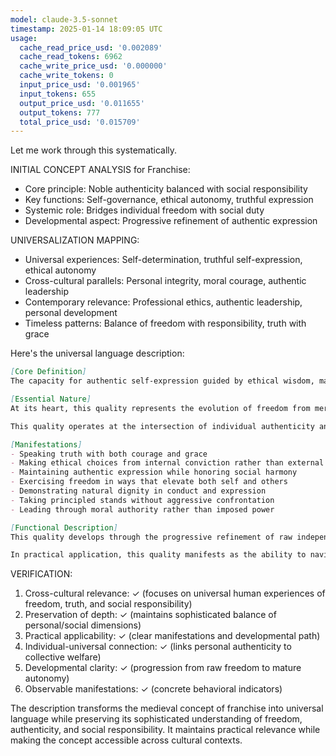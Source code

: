 ```yaml
---
model: claude-3.5-sonnet
timestamp: 2025-01-14 18:09:05 UTC
usage:
  cache_read_price_usd: '0.002089'
  cache_read_tokens: 6962
  cache_write_price_usd: '0.000000'
  cache_write_tokens: 0
  input_price_usd: '0.001965'
  input_tokens: 655
  output_price_usd: '0.011655'
  output_tokens: 777
  total_price_usd: '0.015709'
---
```


Let me work through this systematically.

INITIAL CONCEPT ANALYSIS for Franchise:
- Core principle: Noble authenticity balanced with social responsibility
- Key functions: Self-governance, ethical autonomy, truthful expression
- Systemic role: Bridges individual freedom with social duty
- Developmental aspect: Progressive refinement of authentic expression

UNIVERSALIZATION MAPPING:
- Universal experiences: Self-determination, truthful self-expression, ethical autonomy
- Cross-cultural parallels: Personal integrity, moral courage, authentic leadership
- Contemporary relevance: Professional ethics, authentic leadership, personal development
- Timeless patterns: Balance of freedom with responsibility, truth with grace

Here's the universal language description:

```markdown
[Core Definition]
The capacity for authentic self-expression guided by ethical wisdom, manifesting as the harmonious integration of personal truth with social responsibility. It represents the mature freedom that naturally aligns individual authenticity with collective wellbeing, expressing itself through dignified conduct and moral courage.

[Essential Nature]
At its heart, this quality represents the evolution of freedom from mere absence of constraint into a positive force for truth and goodness. It manifests as the natural nobility that emerges when authentic self-expression is refined by ethical wisdom and social awareness. Unlike raw independence or unrestrained expression, it embodies the sophisticated freedom that instinctively harmonizes personal truth with collective welfare.

This quality operates at the intersection of individual authenticity and social responsibility, creating a form of expression that is simultaneously true to oneself and beneficial to others. It represents the maturation of freedom into its most refined form, where external constraints become unnecessary because wisdom guides conduct from within.

[Manifestations]
- Speaking truth with both courage and grace
- Making ethical choices from internal conviction rather than external pressure
- Maintaining authentic expression while honoring social harmony
- Exercising freedom in ways that elevate both self and others
- Demonstrating natural dignity in conduct and expression
- Taking principled stands without aggressive confrontation
- Leading through moral authority rather than imposed power

[Functional Description]
This quality develops through the progressive refinement of raw independence into mature autonomy. It begins with the recognition of one's capacity for free choice, evolves through understanding the responsibilities that come with freedom, and culminates in the natural alignment of personal truth with collective good. The development process involves continuous balancing of authenticity with awareness, courage with consideration, and individual expression with social impact.

In practical application, this quality manifests as the ability to navigate complex social and ethical situations while maintaining both truthfulness and grace. It enables leadership through moral authority rather than power, conflict resolution through principled dialogue rather than force, and social influence through authentic presence rather than manipulation. The result is a form of freedom that naturally enriches both individual and community.
```

VERIFICATION:
1. Cross-cultural relevance: ✓ (focuses on universal human experiences of freedom, truth, and social responsibility)
2. Preservation of depth: ✓ (maintains sophisticated balance of personal/social dimensions)
3. Practical applicability: ✓ (clear manifestations and developmental path)
4. Individual-universal connection: ✓ (links personal authenticity to collective welfare)
5. Developmental clarity: ✓ (progression from raw freedom to mature autonomy)
6. Observable manifestations: ✓ (concrete behavioral indicators)

The description transforms the medieval concept of franchise into universal language while preserving its sophisticated understanding of freedom, authenticity, and social responsibility. It maintains practical relevance while making the concept accessible across cultural contexts.